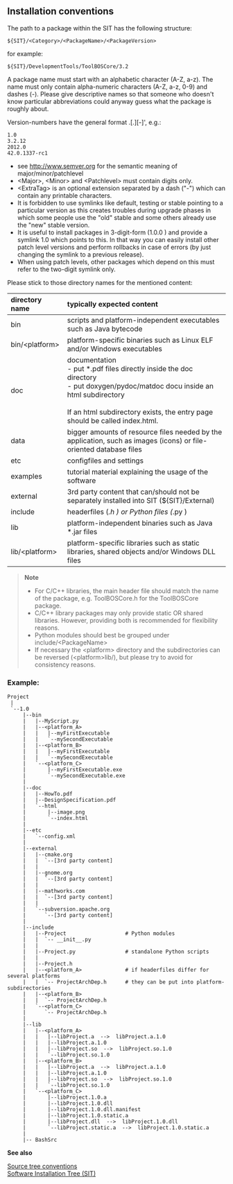 ##  Installation conventions

The path to a package within the SIT has the following structure:

    ${SIT}/<Category>/<PackageName>/<PackageVersion> 
    
for example: 

    ${SIT}/DevelopmentTools/ToolBOSCore/3.2

A package name must start with an alphabetic character (A-Z, a-z). The name must only contain alpha-numeric 
characters (A-Z, a-z, 0-9) and dashes (-). Please give descriptive names so that someone who doesn't know particular 
abbreviations could anyway guess what the package is roughly about.

Version-numbers have the general format <Major>.<Minor>\[.<Patchlevel>\]\[-<ExtraTag>\]', e.g.: 

    1.0
    3.2.12
    2012.0
    42.0.1337-rc1
    

* see http://www.semver.org for the semantic meaning of major/minor/patchlevel
* \<Major\>, \<Minor\> and \<Patchlevel\> must contain digits only.
* \<ExtraTag\> is an optional extension separated by a dash ("-") which can contain any printable characters.
* It is forbidden to use symlinks like default, testing or stable pointing to a particular version as this creates 
  troubles during upgrade phases in which some people use the "old" stable and some others already use the "new" stable
  version.
* It is useful to install packages in 3-digit-form (1.0.0 ) and provide a symlink 1.0 which points to this. In that way 
  you can easily install other patch level versions and perform rollbacks in case of errors (by just changing the symlink 
  to a previous release).
* When using patch levels, other packages which depend on this must refer to the two-digit symlink only.

Please stick to those directory names for the mentioned content: 


| directory name  | typically expected content                                                               |
| :-------------- | :-----------------------------------------------------------                             |
| bin             | scripts and platform-independent executables such as Java bytecode                       |
| bin/\<platform\>| platform-specific binaries such as Linux ELF and/or Windows executables                  |
| doc             | documentation <br> - put \*.pdf files directly inside the doc directory <br> - put doxygen/pydoc/matdoc docu inside an html subdirectory<br> <br>If an html subdirectory exists, the entry page should be called index.html.  |
| data            | bigger amounts of resource files needed by the application, such as images (icons) or file-oriented database files |
| etc             | configfiles and settings                                                                 |
| examples        | tutorial material explaining the usage of the software                                   |
| external        | 3rd party content that can/should not be separately installed into SIT (${SIT}/External) |
| include         | headerfiles (*.h ) or Python files (*.py )                                               |
| lib             | platform-independent binaries such as Java *.jar files                                   |
| lib/\<platform\>| platform-specific libraries such as static libraries, shared objects and/or Windows DLL files |


> **Note**
>
>    * For C/C++ libraries, the main header file should match the name of the package, e.g. ToolBOSCore.h for 
>      the ToolBOSCore package.
>    * C/C++ library packages may only provide static OR shared libraries. However, providing both is recommended 
>      for flexibility reasons.
>    * Python modules should best be grouped under include/\<PackageName\> 
>    * If necessary the \<platform\> directory and the subdirectories can be reversed (\<platform\>lib/), but please try to 
       avoid for consistency reasons.


###  Example:

    Project
     |
     `--1.0
         |--bin
         |   |--MyScript.py
         |   |--<platform_A>
         |   |   |--myFirstExecutable
         |   |   `--mySecondExecutable
         |   |--<platform_B>
         |   |   |--myFirstExecutable
         |   |   `--mySecondExecutable
         |   `--<platform_C>
         |       |--myFirstExecutable.exe
         |       `--mySecondExecutable.exe
         |
         |--doc
         |   |--HowTo.pdf
         |   |--DesignSpecification.pdf
         |   `--html
         |       |--image.png
         |       `--index.html
         |
         |--etc
         |   `--config.xml
         |
         |--external
         |   |--cmake.org
         |   |  `--[3rd party content]
         |   |
         |   |--gnome.org
         |   |  `--[3rd party content]
         |   |
         |   |--mathworks.com
         |   |  `--[3rd party content]
         |   |
         |   `--subversion.apache.org
         |      `--[3rd party content]
         |
         |--include
         |   |--Project                   # Python modules
         |   |  `-- __init__.py
         |   |
         |   |--Project.py                # standalone Python scripts
         |   |
         |   |--Project.h
         |   |--<platform_A>              # if headerfiles differ for several platforms
         |   |  `-- ProjectArchDep.h      # they can be put into platform-subdirectories
         |   |--<platform_B>
         |   |  `-- ProjectArchDep.h
         |   `--<platform_C>
         |      `-- ProjectArchDep.h
         |
         |--lib
         |   |--<platform_A>
         |   |   |--libProject.a  -->  libProject.a.1.0
         |   |   |--libProject.a.1.0
         |   |   |--libProject.so  -->  libProject.so.1.0
         |   |   `--libProject.so.1.0
         |   |--<platform_B>
         |   |   |--libProject.a  -->  libProject.a.1.0
         |   |   |--libProject.a.1.0
         |   |   |--libProject.so  -->  libProject.so.1.0
         |   |   `--libProject.so.1.0
         |   `--<platform_C>
         |       |--libProject.1.0.a
         |       |--libProject.1.0.dll
         |       |--libProject.1.0.dll.manifest
         |       |--libProject.1.0.static.a
         |       |--libProject.dll  -->  libProject.1.0.dll
         |       `--libProject.static.a  -->  libProject.1.0.static.a
         |
         |-- BashSrc

   
**See also**

[Source tree conventions](SourceTreeConventions.md)  
[Software Installation Tree (SIT)](SIT.md)

